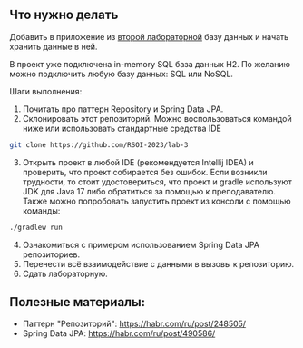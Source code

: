 ## Что нужно делать
Добавить в приложение из [второй лабораторной](https://github.com/RSOI-2023/lab-2) базу данных и начать хранить данные в ней.

В проект уже подключена in-memory SQL база данных H2. По желанию можно подключить любую базу данных: SQL или NoSQL.

Шаги выполнения: 
1. Почитать про паттерн Repository и Spring Data JPA.
2. Склонировать этот репозиторий. Можно воспользоваться командой ниже или использовать стандартные средства IDE
``` bash 
git clone https://github.com/RSOI-2023/lab-3
```
3. Открыть проект в любой IDE (рекомендуется Intellij IDEA) и проверить, что проект собирается без ошибок. Если возникли трудности, то стоит удостовериться, что проект и gradle используют JDK для Java 17 либо обратиться за помощью к преподавателю. Также можно попробовать запустить проект из консоли с помощью команды:
``` bash 
./gradlew run
```
4. Ознакомиться с примером использованием Spring Data JPA репозиториев.
5. Перенести всё взаимодействие с данными в вызовы к репозиторию.
6. Сдать лабораторную.

## Полезные материалы:
- Паттерн "Репозиторий": https://habr.com/ru/post/248505/
- Spring Data JPA: https://habr.com/ru/post/490586/
